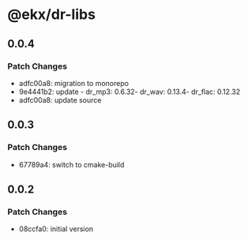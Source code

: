 # @ekx/dr-libs

## 0.0.4

### Patch Changes

- adfc00a8: migration to monorepo
- 9e4441b2: update - dr_mp3: 0.6.32- dr_wav: 0.13.4- dr_flac: 0.12.32
- adfc00a8: update source

## 0.0.3

### Patch Changes

- 67789a4: switch to cmake-build

## 0.0.2

### Patch Changes

- 08ccfa0: initial version
